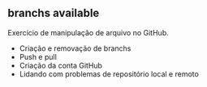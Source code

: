 ## branchs available

Exercício de manipulação de arquivo no GitHub.

- Criação e removação de branchs
- Push e pull
- Criação da conta GitHub
- Lidando com problemas de repositório local e remoto